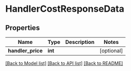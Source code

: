 # HandlerCostResponseData

## Properties
Name | Type | Description | Notes
------------ | ------------- | ------------- | -------------
**handler_price** | **int** |  | [optional] 

[[Back to Model list]](../README.md#documentation-for-models) [[Back to API list]](../README.md#documentation-for-api-endpoints) [[Back to README]](../README.md)



